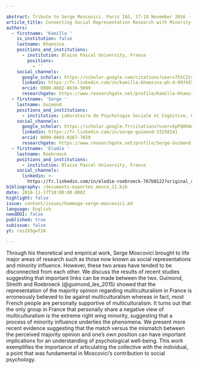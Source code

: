 ```yaml
---

abstract: Tribute to Serge Moscovici. Paris IAS, 17-18 November 2016 - Session 4
article_title: Connecting Social Representation Research with Minority Influence
authors:
  - firstname: 'Kamilla '
    is_institution: false
    lastname: Khamzina
    positions_and_institutions:
      - institution: Blaise Pascal University, France
        positions:
          - ''
    social_channels:
      google_scholar: https://scholar.google.com/citations?user=7StCZzsAAAAJ&hl=fr
      linkedin: https://fr.linkedin.com/in/kamilla-khamzina-ph-d-9974551a6
      orcid: 0000-0002-8636-5099
      researchgate: https://www.researchgate.net/profile/Kamilla-Khamzina-2
  - firstname: 'Serge '
    lastname: Guimond
    positions_and_institutions:
      - institution: Laboratoire de Psychologie Sociale et Cognitive, CNRS, France
    social_channels:
      google_scholar: https://scholar.google.fr/citations?user=5pFQHh0AAAAJ&hl=fr
      linkedin: https://fr.linkedin.com/in/serge-guimond-33258141
      orcid: 0000-0003-0267-7659
      researchgate: https://www.researchgate.net/profile/Serge-Guimond
  - firstname: 'Elodie '
    lastname: Roebroeck
    positions_and_institutions:
      - institution: Blaise Pascal University, France
    social_channels:
      linkedin: >-
        https://fr.linkedin.com/in/elodie-roebroeck-767b0122?original_referer=https%3A%2F%2Fwww.google.com%2F
bibliography: /documents-exportes_mosco_11.bib
date: 2016-11-17T10:00:00.000Z
highlight: false
issue: content/issues/hommage-serge-moscovici.md
language: English
needDOI: false
published: true
subissue: false
yt: ras2X5gwf2A

---
```



Through his theoretical and empirical work, Serge Moscovici brought to life major areas of research such as those now known as social representations and minority influence. However, these two areas have tended to be disconnected from each other. We discuss the results of recent studies suggesting that important links can be made between the two. Guimond, Streith and Roebroeck (@guimond_les_2015) showed that the representation of the majority opinion regarding multiculturalism in France is erroneously believed to be against multiculturalism whereas in fact, most French people are personally supportive of multiculturalism. It turns out that the only group in France that personally share a negative view of multiculturalism is the extreme right wing minority, suggesting that a process of minority influence underlies the phenomena. We present more recent evidence suggesting that the match versus the mismatch between the perceived majority opinion and one’s own position can have important implications for an understanding of psychological well-being. This work exemplifies the importance of articulating the collective with the individual, a point that was fundamental in Moscovici’s contribution to social psychology.

<Youtube yt="ras2X5gwf2A" caption="Connecting social representation research with minority influence"></Youtube>